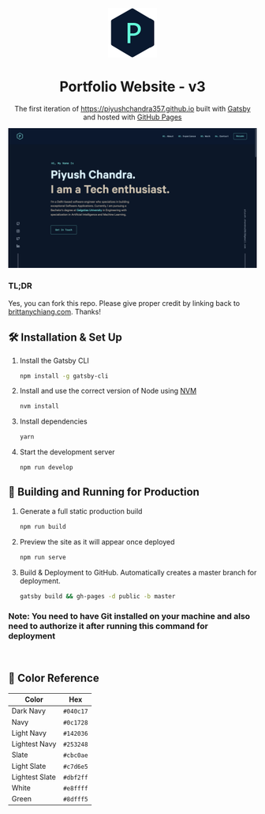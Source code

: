 <div align="center">
  <img alt="Logo" src="https://raw.githubusercontent.com/piyushchandra357/piyushchandra357.github.io/code/src/images/logo.png" width="100" />
</div>
<h1 align="center">
  Portfolio Website - v3
</h1>
<p align="center">
  The first iteration of <a href="https://piyushchandra357.github.io/" target="_blank">https://piyushchandra357.github.io</a> built with <a href="https://www.gatsbyjs.org/" target="_blank">Gatsby</a> and hosted with <a href="https://pages.github.com/" target="_blank">GitHub Pages</a>
</p>

![demo](https://raw.githubusercontent.com/piyushchandra357/piyushchandra357.github.io/code/src/images/demo.png)

### TL;DR

Yes, you can fork this repo. Please give proper credit by linking back to [brittanychiang.com](https://brittanychiang.com). Thanks!

## 🛠 Installation & Set Up

1. Install the Gatsby CLI

   ```sh
   npm install -g gatsby-cli
   ```

2. Install and use the correct version of Node using [NVM](https://github.com/nvm-sh/nvm)

   ```sh
   nvm install
   ```

3. Install dependencies

   ```sh
   yarn
   ```

4. Start the development server

   ```sh
   npm run develop
   ```

## 🚀 Building and Running for Production

1. Generate a full static production build

   ```sh
   npm run build
   ```

2. Preview the site as it will appear once deployed

   ```sh
   npm run serve
   ```

3. Build & Deployment to GitHub. Automatically creates a master branch for deployment.

   ```sh
   gatsby build && gh-pages -d public -b master
   ```

### Note: You need to have Git installed on your machine and also need to authorize it after running this command for deployment

<br>

## 🎨 Color Reference

| Color          | Hex                                                                |
| -------------- | ------------------------------------------------------------------ |
| Dark Navy      | `#040c17` |
| Navy           | `#0c1728` |
| Light Navy     | `#142036` |
| Lightest Navy  | `#253248` |
| Slate          | `#cbc0ae` |
| Light Slate    | `#c7d6e5` |
| Lightest Slate | `#dbf2ff` |
| White          | `#e8ffff` |
| Green          | `#8dfff5` |
